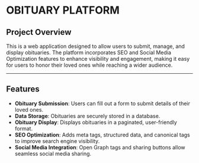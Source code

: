 # OBITUARY PLATFORM

## Project Overview
This is a web application designed to allow users to submit, manage, and display obituaries. The platform incorporates SEO and Social Media Optimization features to enhance visibility and engagement, making it easy for users to honor their loved ones while reaching a wider audience.

---

## Features
- **Obituary Submission**: Users can fill out a form to submit details of their loved ones.
- **Data Storage**: Obituaries are securely stored in a database.
- **Obituary Display**: Displays obituaries in a paginated, user-friendly format.
- **SEO Optimization**: Adds meta tags, structured data, and canonical tags to improve search engine visibility.
- **Social Media Integration**: Open Graph tags and sharing buttons allow seamless social media sharing.
